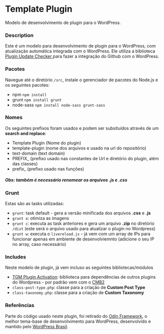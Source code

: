 # Template Plugin

Modelo de desenvolvimento de plugin para o WordPress.

### Description

Este é um modelo para desenvolvimento de plugin para o WordPress, com atualização automática integrada com o WordPress. Ele utiliza a biblioteca [Plugin Update Checker
](https://github.com/YahnisElsts/plugin-update-checker) para fazer a integração do Github com o WordPress.

### Pacotes

Navegue até o diretório `/src`, instale o gerenciador de pacotes do Node.js e os seguintes pacotes:

- npm `npm install`
- grunt `npm install grunt`
- node-sass `npm install node-sass grunt-sass`

### Nomes

Os seguintes prefixos foram usados e podem ser subsituídos através de um **search and replace**:

- Template Plugin (Nome do plugin)
- template-plugin (nome dos arquivos e usado na url do repositório)
- text-domain (text domain)
- PREFIX_ (prefixo usado nas constantes de Url e diretório do plugin, além das classes)
- prefix_ (prefixo usado nas funções)

##### Obs: também é necessário renomear os arquivos .js e .css

### Grunt

Estas são as tasks utilizadas:

- `grunt`: task default - gera a versão minificada dos arquivos **.css** e **.js**
- `grunt o`: otimiza as imagens
- `grunt c`: executa as task anteriores e gera um arquivo **.zip** no diretório `/dist` (este será o arquivo usado para atualizar o plugin no Wordpress)
- `grunt w`: executa o `livereload.js` - já vem com um array de IPs para funcionar apenas em ambiente de desenvolviemnto (adicione o seu IP no array, caso necessário)

### Includes

Neste modelo de plugin, já vem incluso as seguintes bibliotecas/módulos

- [TGM Plugin Activation](http://tgmpluginactivation.com/): biblioteca para dependências de outros plugins do Wordpress - por padrão vem com o [CMB2](https://wordpress.org/plugins/cmb2/)
- `class-post-type.php`: classe para a criação de **Custom Post Type**
- `class-taxonomy.php`: classe para a criação de **Custom Taxonomy**

### Referências

Parte do código usado neste plugin, foi retirado do [Odin Framework](https://github.com/wpbrasil/odin), o melhor tema-base de desenvolvimento para WordPress, desenvolvido e mantido pelo [WordPress Brasil](https://www.facebook.com/groups/wordpress.brasil).